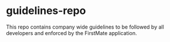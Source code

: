 # guidelines-repo
This repo contains company wide guidelines to be followed by all developers and enforced by the FirstMate application.
